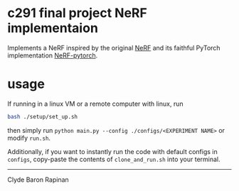 # c291 final project NeRF implementaion

Implements a NeRF inspired by the original [NeRF](https://github.com/bmild/nerf) and its faithful PyTorch implementation [NeRF-pytorch](https://github.com/yenchenlin/nerf-pytorch).

# usage
If running in a linux VM or a remote computer with linux, run
```bash
bash ./setup/set_up.sh
```
then simply run `python main.py --config ./configs/<EXPERIMENT NAME>` or modify `run.sh`.

Additionally, if you want to instantly run the code with default configs in `configs`, copy-paste the contents of `clone_and_run.sh` into your terminal.

---
Clyde Baron Rapinan